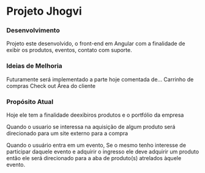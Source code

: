 # Projeto Jhogvi
### Desenvolvimento 
Projeto este desenvolvido, o front-end em Angular 
    com a finalidade de 
        exibir os produtos,
        eventos, 
        contato com suporte.

### Ideias de Melhoria
Futuramente será implementado a parte hoje comentada de...
    Carrinho de compras
    Check out 
    Área do cliente

### Propósito Atual
Hoje ele tem a finalidade deexibiros produtos e o portfólio da empresa

Quando o usuario se interessa na aquisição de algum produto será direcionado para um site externo para a compra 

Quando o usuário entra em um evento, 
    Se o mesmo tenho interesse de participar daquele evento e adquirir o ingresso
        ele deve adquirir um produto 
            então ele será direcionado para a aba de produto(s) atrelados àquele evento.

